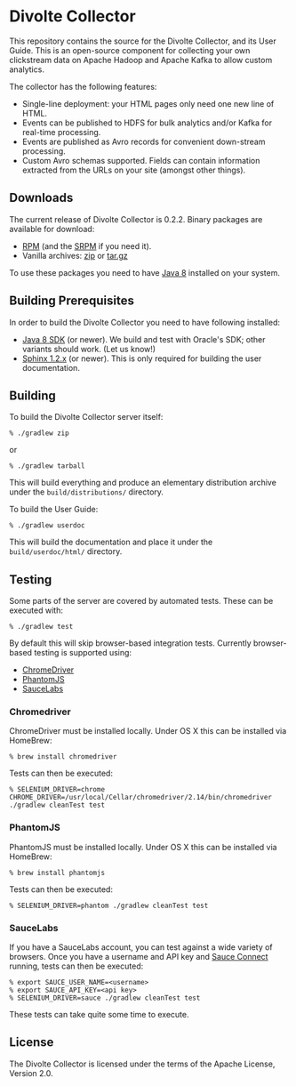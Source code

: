 Divolte Collector
=================

This repository contains the source for the Divolte Collector, and its User Guide. This is an 
open-source component for collecting your own clickstream data on Apache Hadoop and Apache Kafka 
to allow custom analytics.

The collector has the following features:

 - Single-line deployment: your HTML pages only need one new line of HTML.
 - Events can be published to HDFS for bulk analytics and/or Kafka for real-time processing.
 - Events are published as Avro records for convenient down-stream processing.
 - Custom Avro schemas supported. Fields can contain information extracted from the URLs on
   your site (amongst other things).

Downloads
---------

The current release of Divolte Collector is 0.2.2. Binary packages are available for download:

 - [RPM](https://s3-eu-west-1.amazonaws.com/divolte-releases/divolte-collector-0.2.2-1.noarch.rpm)
   (and the [SRPM](https://s3-eu-west-1.amazonaws.com/divolte-releases/divolte-collector-0.2.2-1.src.rpm)
   if you need it).
 - Vanilla archives: [zip](https://s3-eu-west-1.amazonaws.com/divolte-releases/divolte-collector-0.2.2.zip)
   or [tar.gz](https://s3-eu-west-1.amazonaws.com/divolte-releases/divolte-collector-0.2.2.tar.gz)

To use these packages you need to have
[Java 8](http://www.oracle.com/technetwork/java/javase/downloads/jre8-downloads-2133155.html)
installed on your system.

Building Prerequisites
----------------------

In order to build the Divolte Collector you need to have following installed:

 - [Java 8 SDK](http://www.oracle.com/technetwork/java/javase/downloads/jdk8-downloads-2133151.html)
   (or newer). We build and test with Oracle's SDK; other variants should work. (Let us know!)
 - [Sphinx 1.2.x](http://sphinx-doc.org) (or newer). This is only required for building the user
   documentation.

Building
--------

To build the Divolte Collector server itself:

    % ./gradlew zip

or

    % ./gradlew tarball

This will build everything and produce an elementary distribution archive under the
`build/distributions/` directory.

To build the User Guide:

    % ./gradlew userdoc

This will build the documentation and place it under the `build/userdoc/html/` directory.

Testing
-------

Some parts of the server are covered by automated tests. These can be executed with:

    % ./gradlew test

By default this will skip browser-based integration tests. Currently browser-based
testing is supported using:

 - [ChromeDriver](https://sites.google.com/a/chromium.org/chromedriver/)
 - [PhantomJS](http://phantomjs.org)
 - [SauceLabs](http://saucelabs.com)

### Chromedriver ###

ChromeDriver must be installed locally. Under OS X this can be installed via
HomeBrew:

    % brew install chromedriver

Tests can then be executed:

    % SELENIUM_DRIVER=chrome CHROME_DRIVER=/usr/local/Cellar/chromedriver/2.14/bin/chromedriver ./gradlew cleanTest test

### PhantomJS ###

PhantomJS must be installed locally. Under OS X this can be installed via
HomeBrew:

    % brew install phantomjs

Tests can then be executed:

    % SELENIUM_DRIVER=phantom ./gradlew cleanTest test

### SauceLabs ###

If you have a SauceLabs account, you can test against a wide variety of browsers.
Once you have a username and API key and
[Sauce Connect](https://docs.saucelabs.com/reference/sauce-connect/) running, tests
can then be executed:

    % export SAUCE_USER_NAME=<username>
    % export SAUCE_API_KEY=<api key>
    % SELENIUM_DRIVER=sauce ./gradlew cleanTest test

These tests can take quite some time to execute.

License
-------

The Divolte Collector is licensed under the terms of the Apache License, Version 2.0.
